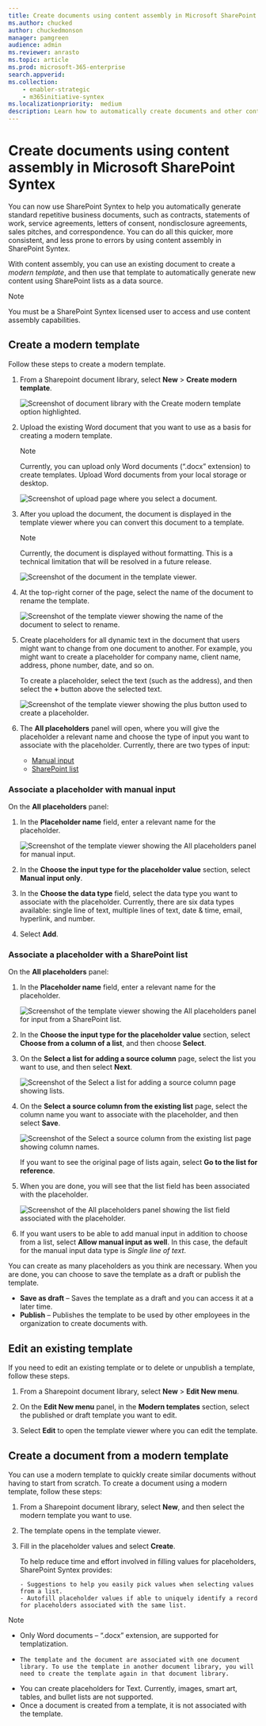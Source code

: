 ```yaml
---
title: Create documents using content assembly in Microsoft SharePoint Syntex
ms.author: chucked
author: chuckedmonson
manager: pamgreen
audience: admin
ms.reviewer: anrasto
ms.topic: article
ms.prod: microsoft-365-enterprise
search.appverid: 
ms.collection: 
    - enabler-strategic
    - m365initiative-syntex
ms.localizationpriority:  medium
description: Learn how to automatically create documents and other content using content assembly in Microsoft SharePoint Syntex.
---
```


# Create documents using content assembly in Microsoft SharePoint Syntex

You can now use SharePoint Syntex to help you automatically generate standard repetitive business documents, such as contracts, statements of work, service agreements, letters of consent, nondisclosure agreements, sales pitches, and correspondence. You can do all this quicker, more consistent, and less prone to errors by using content assembly in SharePoint Syntex.

With content assembly, you can use an existing document to create a *modern template*, and then use that template to automatically generate new content using SharePoint lists as a data source.

> [!NOTE]
> You must be a SharePoint Syntex licensed user to access and use content assembly capabilities.

## Create a modern template

Follow these steps to create a modern template.

1. From a Sharepoint document library, select **New** > **Create modern template**. 
 
   ![Screenshot of document library with the Create modern template option highlighted.](../media/content-understanding/content-assembly-create-template-1.png)

2. Upload the existing Word document that you want to use as a basis for creating a modern template. 

   > [!NOTE]
   > Currently, you can upload only Word documents (“.docx” extension) to create templates. Upload Word documents from your local storage or desktop.
 
   ![Screenshot of upload page where you select a document.](../media/content-understanding/content-assembly-create-template-2.png)

3. After you upload the document, the document is displayed in the template viewer where you can convert this document to a template.

   > [!NOTE]
   > Currently, the document is displayed without formatting. This is a technical limitation that will be resolved in a future release.
 
   ![Screenshot of the document in the template viewer.](../media/content-understanding/content-assembly-create-template-3.png)

4. At the top-right corner of the page, select the name of the document to rename the template.
 
   ![Screenshot of the template viewer showing the name of the document to select to rename.](../media/content-understanding/content-assembly-create-template-3a.png)

5. Create placeholders for all dynamic text in the document that users might want to change from one document to another. For example, you might want to create a placeholder for company name, client name, address, phone number, date, and so on.

    To create a placeholder, select the text (such as the address), and then select the **+** button above the selected text.
 
   ![Screenshot of the template viewer showing the plus button used to create a placeholder.](../media/content-understanding/content-assembly-create-template-4.png)

6. The **All placeholders** panel will open, where you will give the placeholder a relevant name and choose the type of input you want to associate with the placeholder. Currently, there are two types of input:

    - [Manual input](#associate-a-placeholder-with-manual-input)
    - [SharePoint list](#associate-a-placeholder-with-a-SharePoint-list)

### Associate a placeholder with manual input 

On the **All placeholders** panel:

1. In the **Placeholder name** field, enter a relevant name for the placeholder.

   ![Screenshot of the template viewer showing the All placeholders panel for manual input.](../media/content-understanding/content-assembly-create-template-5.png)

2. In the **Choose the input type for the placeholder value** section, select **Manual input only**.

3. In the **Choose the data type** field, select the data type you want to associate with the placeholder. Currently, there are six data types available: single line of text, multiple lines of text, date & time, email, hyperlink, and number.

4. Select **Add**.

### Associate a placeholder with a SharePoint list

On the **All placeholders** panel:

1. In the **Placeholder name** field, enter a relevant name for the placeholder.

   ![Screenshot of the template viewer showing the All placeholders panel for input from a SharePoint list.](../media/content-understanding/content-assembly-create-template-6.png)

2. In the **Choose the input type for the placeholder value** section, select **Choose from a column of a list**, and then choose **Select**.

3. On the **Select a list for adding a source column** page, select the list you want to use, and then select **Next**.

   ![Screenshot of the Select a list for adding a source column page showing lists.](../media/content-understanding/content-assembly-create-template-7.png)

4. On the **Select a source column from the existing list** page, select the column name you want to associate with the placeholder, and then select **Save**. 

   ![Screenshot of the Select a source column from the existing list page showing column names.](../media/content-understanding/content-assembly-create-template-8.png)

    If you want to see the original page of lists again, select **Go to the list for reference**.

5. When you are done, you will see that the list field has been associated with the placeholder.

   ![Screenshot of the All placeholders panel showing the list field associated with the placeholder.](../media/content-understanding/content-assembly-create-template-9.png)

6. If you want users to be able to add manual input in addition to choose from a list, select **Allow manual input as well**. In this case, the default for the manual input data type is *Single line of text*.
 
You can create as many placeholders as you think are necessary. When you are done, you can choose to save the template as a draft or publish the template.

   - **Save as draft** – Saves the template as a draft and you can access it at a later time.
   - **Publish** – Publishes the template to be used by other employees in the organization to create documents with.

## Edit an existing template

If you need to edit an existing template or to delete or unpublish a template, follow these steps.

1. From a Sharepoint document library, select **New** > **Edit New menu**. 

2. On the **Edit New menu** panel, in the **Modern templates** section, select the published or draft template you want to edit.

3. Select **Edit** to open the template viewer where you can edit the template.

## Create a document from a modern template

You can use a modern template to quickly create similar documents without having to start from scratch. To create a document using a modern template, follow these steps:


1. From a Sharepoint document library, select **New**, and then select the modern template you want to use.

2. The template opens in the template viewer.

3. Fill in the placeholder values and select **Create**.
 
    To help reduce time and effort involved in filling values for placeholders, SharePoint Syntex provides:

       - Suggestions to help you easily pick values when selecting values from a list.
       - Autofill placeholder values if able to uniquely identify a record for placeholders associated with the same list.

> [!NOTE]
> - Only Word documents – “.docx” extension, are supported for templatization.
> - 	The template and the document are associated with one document library. To use the template in another document library, you will need to create the template again in that document library.
> - You can create placeholders for Text. Currently, images, smart art, tables, and bullet lists are not supported.
> - Once a document is created from a template, it is not associated with the template.



 